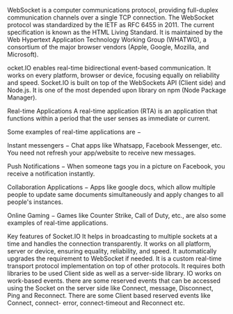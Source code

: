 WebSocket is a computer communications protocol, providing full-duplex communication channels over a single TCP connection. The WebSocket protocol was standardized by the IETF as RFC 6455 in 2011. The current specification is known as the HTML Living Standard. It is maintained by the Web Hypertext Application Technology Working Group (WHATWG), a consortium of the major browser vendors (Apple, Google, Mozilla, and Microsoft).

ocket.IO enables real-time bidirectional event-based communication. It works on every platform, browser or device, focusing equally on reliability and speed. Socket.IO is built on top of the WebSockets API (Client side) and Node.js. It is one of the most depended upon library on npm (Node Package Manager).

Real-time Applications
A real-time application (RTA) is an application that functions within a period that the user senses as immediate or current.

Some examples of real-time applications are −

Instant messengers − Chat apps like Whatsapp, Facebook Messenger, etc. You need not refresh your app/website to receive new messages.

Push Notifications − When someone tags you in a picture on Facebook, you receive a notification instantly.

Collaboration Applications − Apps like google docs, which allow multiple people to update same documents simultaneously and apply changes to all people's instances.

Online Gaming − Games like Counter Strike, Call of Duty, etc., are also some examples of real-time applications.

Key features of Socket.IO
It helps in broadcasting to multiple sockets at a time and handles the connection transparently.
It works on all platform, server or device, ensuring equality, reliability, and speed.
It automatically upgrades the requirement to WebSocket if needed.
It is a custom real-time transport protocol implementation on top of other protocols.
It requires both libraries to be used Client side as well as a server-side library.
IO works on work-based events. there are some reserved events that can be accessed using the Socket on the server side like Connect, message, Disconnect, Ping and Reconnect.
There are some Client based reserved events like Connect, connect- error, connect-timeout and Reconnect etc.